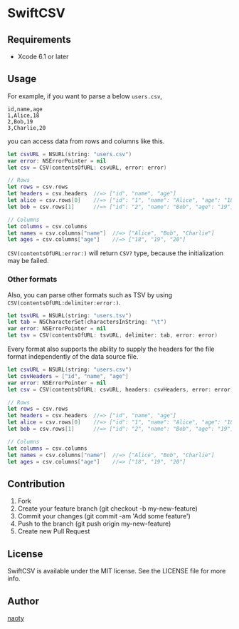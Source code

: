 # SwiftCSV

## Requirements

* Xcode 6.1 or later

## Usage

For example, if you want to parse a below `users.csv`,

```csv
id,name,age
1,Alice,18
2,Bob,19
3,Charlie,20
```

you can access data from rows and columns like this.

```swift
let csvURL = NSURL(string: "users.csv")
var error: NSErrorPointer = nil
let csv = CSV(contentsOfURL: csvURL, error: error)

// Rows
let rows = csv.rows
let headers = csv.headers  //=> ["id", "name", "age"]
let alice = csv.rows[0]    //=> ["id": "1", "name": "Alice", "age": "18"]
let bob = csv.rows[1]      //=> ["id": "2", "name": "Bob", "age": "19"]

// Columns
let columns = csv.columns
let names = csv.columns["name"]  //=> ["Alice", "Bob", "Charlie"]
let ages = csv.columns["age"]    //=> ["18", "19", "20"]
```

`CSV(contentsOfURL:error:)` will return `CSV?` type, because the initialization may be failed.

### Other formats

Also, you can parse other formats such as TSV by using `CSV(contentsOfURL:delimiter:error:)`.

```swift
let tsvURL = NSURL(string: "users.tsv")
let tab = NSCharacterSet(charactersInString: "\t")
var error: NSErrorPointer = nil
let tsv = CSV(contentsOfURL: tsvURL, delimiter: tab, error: error)
```

Every format also supports the ability to supply the headers for the file format independently of the data source file.

```swift
let csvURL = NSURL(string: "users.csv")
let csvHeaders = ["id", "name", "age"]
var error: NSErrorPointer = nil
let csv = CSV(contentsOfURL: csvURL, headers: csvHeaders, error: error)

// Rows
let rows = csv.rows
let headers = csv.headers  //=> ["id", "name", "age"]
let alice = csv.rows[0]    //=> ["id": "1", "name": "Alice", "age": "18"]
let bob = csv.rows[1]      //=> ["id": "2", "name": "Bob", "age": "19"]

// Columns
let columns = csv.columns
let names = csv.columns["name"]  //=> ["Alice", "Bob", "Charlie"]
let ages = csv.columns["age"]    //=> ["18", "19", "20"]
```
## Contribution

1. Fork
2. Create your feature branch (git checkout -b my-new-feature)
3. Commit your changes (git commit -am 'Add some feature')
4. Push to the branch (git push origin my-new-feature)
5. Create new Pull Request

## License

SwiftCSV is available under the MIT license. See the LICENSE file for more info.

## Author

[naoty](https://github.com/naoty)


